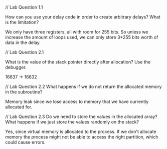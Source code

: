 // Lab Question 1.1

How can you use your delay code in order to create arbitrary delays? What is the limitation?

We only have three registers, all with room for 255 bits. So unless we increase the amount of loops used, we can only store 3*255 bits worth of data in the delay. 

// Lab Question 2.1

What is the value of the stack pointer directly after allocation? Use the debugger.

16637 -> 16632

// Lab Question 2.2
What happens if we do not return the allocated memory in the subroutine?

Memory leak since we lose access to memory that we have currently allocated for. 

// Lab Question 2.3
Do we need to store the values in the allocated array? What happens if we just store the values
randomly on the stack?

Yes, since virtual memory is allocated to the process. If we don't allocate memory the process might not be able to access the right partition, which could cause errors. 

